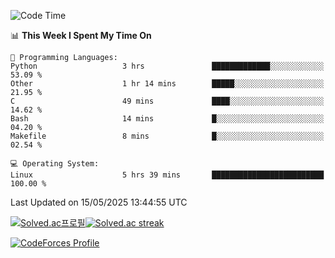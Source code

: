 
<!--START_SECTION:waka-->
![Code Time](http://img.shields.io/badge/Code%20Time-3%2C882%20hrs%2048%20mins-blue)

📊 **This Week I Spent My Time On** 

```text
💬 Programming Languages: 
Python                   3 hrs               █████████████░░░░░░░░░░░░   53.09 % 
Other                    1 hr 14 mins        █████░░░░░░░░░░░░░░░░░░░░   21.95 % 
C                        49 mins             ████░░░░░░░░░░░░░░░░░░░░░   14.62 % 
Bash                     14 mins             █░░░░░░░░░░░░░░░░░░░░░░░░   04.20 % 
Makefile                 8 mins              █░░░░░░░░░░░░░░░░░░░░░░░░   02.54 % 

💻 Operating System: 
Linux                    5 hrs 39 mins       █████████████████████████   100.00 % 
```


 Last Updated on 15/05/2025 13:44:55 UTC
<!--END_SECTION:waka-->


[![Solved.ac프로필](http://mazassumnida.wtf/api/generate_badge?boj=hckim96)](https://solved.ac/hckim96)[![Solved.ac streak](http://mazandi.herokuapp.com/api?handle=hckim96&theme=dark)](https://solved.ac/hckim96)


[![CodeForces Profile](https://cf.leed.at?id=hckim96)](https://codeforces.com/profile/hckim96)

